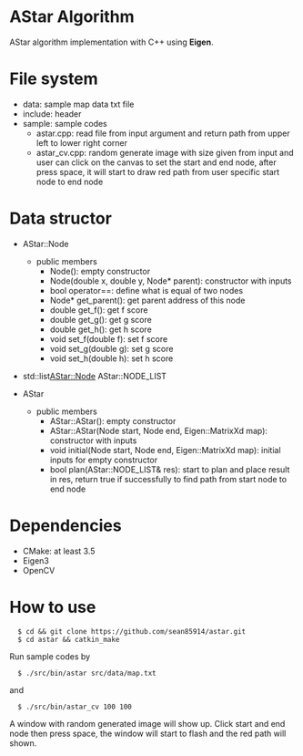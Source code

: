 # AStar Algorithm

AStar algorithm implementation with C++ using **Eigen**.

# File system
- data: sample map data txt file
- include: header
- sample: sample codes
  - astar.cpp: read file from input argument and return path from upper left to lower right corner
  - astar_cv.cpp: random generate image with size given from input and user can click on the canvas
                  to set the start and end node, after press space, it will start to draw red path 
                  from user specific start node to end node

# Data structor
  - AStar::Node
    - public members
      - Node(): empty constructor
      - Node(double x, double y, Node* parent): constructor with inputs
      - bool operator==: define what is equal of two nodes
      - Node* get_parent(): get parent address of this node
      - double get_f(): get f score
      - double get_g(): get g score
      - double get_h(): get h score
      - void set_f(double f): set f score 
      - void set_g(double g): set g score
      - void set_h(double h): set h score
  - std::list<AStar::Node> AStar::NODE_LIST 
  
  - AStar
    - public members
      - AStar::AStar(): empty constructor
      - AStar::AStar(Node start, Node end, Eigen::MatrixXd map): constructor with inputs
      - void initial(Node start, Node end, Eigen::MatrixXd map): initial inputs for empty constructor
      - bool plan(AStar::NODE_LIST& res): start to plan and place result in res, return true if successfully to find
                                          path from start node to end node
                                          

# Dependencies
* CMake: at least 3.5
* Eigen3
* OpenCV

# How to use

```
  $ cd && git clone https://github.com/sean85914/astar.git
  $ cd astar && catkin_make
```

Run sample codes by
```
  $ ./src/bin/astar src/data/map.txt
```
and
```
  $ ./src/bin/astar_cv 100 100
```
A window with random generated image will show up. Click start and end node then press space, the window will start to flash and the red path will shown.
